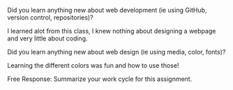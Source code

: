 Did you learn anything new about web development (ie using GitHub, version control, repositories)?

I learned alot from this class, I knew nothing about designing a webpage and very little about coding.

Did you learn anything new about web design (ie using media, color, fonts)?

Learning the different colors was fun and how to use those!


Free Response: Summarize your work cycle for this assignment.
